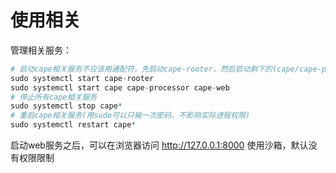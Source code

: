 # 使用相关

管理相关服务：  
```r
# 启动cape相关服务不应该用通配符，先启动cape-rooter，然后启动剩下的(cape/cape-processor/cape-web)
sudo systemctl start cape-rooter
sudo systemctl start cape cape-processor cape-web
# 停止所有cape相关服务
sudo systemctl stop cape*
# 重启cape相关服务(用sudo可以只输一次密码，不影响实际进程权限)
sudo systemctl restart cape*
```

启动web服务之后，可以在浏览器访问 http://127.0.0.1:8000 使用沙箱，默认没有权限限制  

